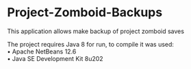 # Project-Zomboid-Backups
This application allows make backup of project zomboid saves  
  
The project requires Java 8 for run, to compile it was used:  
• Apache NetBeans 12.6  
• Java SE Development Kit 8u202
